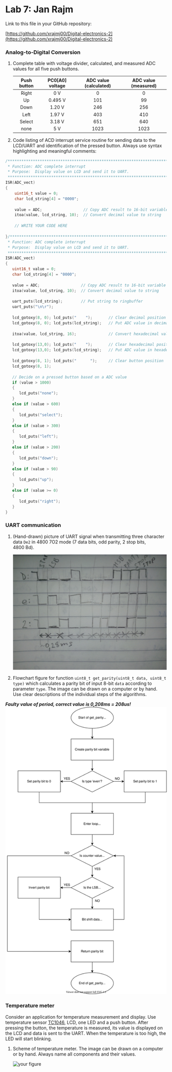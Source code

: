    # Lab 7: Jan Rajm

Link to this file in your GitHub repository:

[https://github.com/xrajmj00/Digital-electronics-2](https://github.com/xrajmj00/Digital-electronics-2)

### Analog-to-Digital Conversion

1. Complete table with voltage divider, calculated, and measured ADC values for all five push buttons.

   | **Push button** | **PC0[A0] voltage** | **ADC value (calculated)** | **ADC value (measured)** |
   | :-: | :-: | :-: | :-: |
   | Right  | 0&nbsp;V 		| 0   	| 0 	|
   | Up     | 0.495&nbsp;V 	| 101 	| 99 	|
   | Down   | 1.20&nbsp;V   	|   246 | 256 	|
   | Left   | 1.97&nbsp;V    	|  403  | 410 	|
   | Select | 3.18&nbsp;V   	|   651 | 640 	|
   | none   | 5&nbsp;V   	|  1023	| 1023 	|

2. Code listing of ACD interrupt service routine for sending data to the LCD/UART and identification of the pressed button. Always use syntax highlighting and meaningful comments:

```c
/**********************************************************************
 * Function: ADC complete interrupt
 * Purpose:  Display value on LCD and send it to UART.
 **********************************************************************/
ISR(ADC_vect)
{
    uint16_t value = 0;
    char lcd_string[4] = "0000";

    value = ADC;                  // Copy ADC result to 16-bit variable
    itoa(value, lcd_string, 10);  // Convert decimal value to string

    // WRITE YOUR CODE HERE

}/**********************************************************************
 * Function: ADC complete interrupt
 * Purpose:  Display value on LCD and send it to UART.
 **********************************************************************/
ISR(ADC_vect)
{
   uint16_t value = 0;
   char lcd_string[4] = "0000";

   value = ADC;                  // Copy ADC result to 16-bit variable
   itoa(value, lcd_string, 10);  // Convert decimal value to string

   uart_puts(lcd_string);        // Put string to ringbuffer
   uart_puts("\n\r");

   lcd_gotoxy(8, 0); lcd_puts("    ");       // Clear decimal position
   lcd_gotoxy(8, 0); lcd_puts(lcd_string);   // Put ADC value in decimal
   
   itoa(value, lcd_string, 16);              // Convert hexadecimal value to string
   
   lcd_gotoxy(13,0); lcd_puts("    ");       // Clear hexadecimal position
   lcd_gotoxy(13,0); lcd_puts(lcd_string);   // Put ADC value in hexadecimal
   
   lcd_gotoxy(8, 1); lcd_puts("      ");     // Clear button position
   lcd_gotoxy(8, 1); 
   
   // Decide on a pressed button based on a ADC value
   if (value > 1000)                             
   {
      lcd_puts("none");
   }
   else if (value > 600)
   {
      lcd_puts("select");
   }
   else if (value > 300)
   {
      lcd_puts("left");
   }
   else if (value > 200)
   {
      lcd_puts("down");
   }
   else if (value > 90)
   {
      lcd_puts("up");
   }
   else if (value >= 0)
   {
      lcd_puts("right");
   }
}
```

### UART communication

1. (Hand-drawn) picture of UART signal when transmitting three character data `De2` in 4800 7O2 mode (7 data bits, odd parity, 2 stop bits, 4800&nbsp;Bd).

   ![your figure](de2_7_1.jpg)

2. Flowchart figure for function `uint8_t get_parity(uint8_t data, uint8_t type)` which calculates a parity bit of input 8-bit `data` according to parameter `type`. The image can be drawn on a computer or by hand. Use clear descriptions of the individual steps of the algorithms.

***Faulty value of period, correct value is 0,208ms = 208us!***
   ![your figure](de2_7_2.svg)

### Temperature meter

Consider an application for temperature measurement and display. Use temperature sensor [TC1046](http://ww1.microchip.com/downloads/en/DeviceDoc/21496C.pdf), LCD, one LED and a push button. After pressing the button, the temperature is measured, its value is displayed on the LCD and data is sent to the UART. When the temperature is too high, the LED will start blinking.

1. Scheme of temperature meter. The image can be drawn on a computer or by hand. Always name all components and their values.

   ![your figure]()
